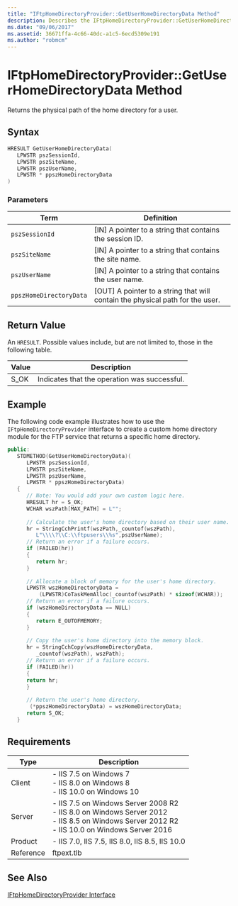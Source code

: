 ```yaml
---
title: "IFtpHomeDirectoryProvider::GetUserHomeDirectoryData Method"
description: Describes the IFtpHomeDirectoryProvider::GetUserHomeDirectoryData method and provides its syntax, parameters, return value, and requirements.
ms.date: "09/06/2017"
ms.assetid: 36671ffa-4c66-40dc-a1c5-6ecd5309e191
ms.author: "robmcm"
---
```


# IFtpHomeDirectoryProvider::GetUserHomeDirectoryData Method

Returns the physical path of the home directory for a user. 
 
## Syntax 
 
```cpp 
HRESULT GetUserHomeDirectoryData( 
   LPWSTR pszSessionId, 
   LPWSTR pszSiteName, 
   LPWSTR pszUserName, 
   LPWSTR * ppszHomeDirectoryData 
) 
``` 
 
### Parameters 
 
|Term|Definition|
|---|---|
|`pszSessionId`|[IN] A pointer to a string that contains the session ID.| 
|`pszSiteName`|[IN] A pointer to a string that contains the site name.| 
|`pszUserName`|[IN] A pointer to a string that contains the user name.| 
|`ppszHomeDirectoryData`|[OUT] A pointer to a string that will contain the physical path for the user.| 
 
## Return Value 

An `HRESULT`. Possible values include, but are not limited to, those in the following table. 
 
|Value|Description|
|---|---|
|S_OK|Indicates that the operation was successful.| 
 
## Example 

The following code example illustrates how to use the `IFtpHomeDirectoryProvider` interface to create a custom home directory module for the FTP service that returns a specific home directory. 
 
```cpp 
public: 
   STDMETHOD(GetUserHomeDirectoryData)( 
      LPWSTR pszSessionId, 
      LPWSTR pszSiteName, 
      LPWSTR pszUserName, 
      LPWSTR * ppszHomeDirectoryData) 
   { 
      // Note: You would add your own custom logic here. 
      HRESULT hr = S_OK; 
      WCHAR wszPath[MAX_PATH] = L""; 
 
      // Calculate the user's home directory based on their user name. 
      hr = StringCchPrintf(wszPath,_countof(wszPath), 
         L"\\\\?\\C:\\ftpusers\\%s",pszUserName); 
      // Return an error if a failure occurs. 
      if (FAILED(hr)) 
      { 
         return hr; 
      } 
 
      // Allocate a block of memory for the user's home directory. 
      LPWSTR wszHomeDirectoryData = 
          (LPWSTR)CoTaskMemAlloc(_countof(wszPath) * sizeof(WCHAR)); 
      // Return an error if a failure occurs. 
      if (wszHomeDirectoryData == NULL) 
      { 
         return E_OUTOFMEMORY; 
      } 
 
      // Copy the user's home directory into the memory block. 
      hr = StringCchCopy(wszHomeDirectoryData, 
         _countof(wszPath), wszPath); 
      // Return an error if a failure occurs. 
      if (FAILED(hr)) 
      { 
      return hr; 
      } 
 
      // Return the user's home directory. 
       (*ppszHomeDirectoryData) = wszHomeDirectoryData; 
      return S_OK; 
   } 
``` 
 
## Requirements 
 
|Type|Description|
|---|---|
|Client|- IIS 7.5 on Windows 7<br />- IIS 8.0 on Windows 8<br />- IIS 10.0 on Windows 10| 
|Server|- IIS 7.5 on Windows Server 2008 R2<br />- IIS 8.0 on Windows Server 2012<br />- IIS 8.5 on Windows Server 2012 R2<br />- IIS 10.0 on Windows Server 2016| 
|Product|- IIS 7.0, IIS 7.5, IIS 8.0, IIS 8.5, IIS 10.0| 
|Reference|ftpext.tlb| 
 
## See Also 

[IFtpHomeDirectoryProvider Interface](../../ftp-extensibility-reference/native-code-api-reference/iftphomedirectoryprovider-interface-native.md)
